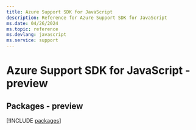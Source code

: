 ```yaml
---
title: Azure Support SDK for JavaScript
description: Reference for Azure Support SDK for JavaScript
ms.date: 04/26/2024
ms.topic: reference
ms.devlang: javascript
ms.service: support
---
```

# Azure Support SDK for JavaScript - preview
## Packages - preview
[!INCLUDE [packages](support-index.md)]